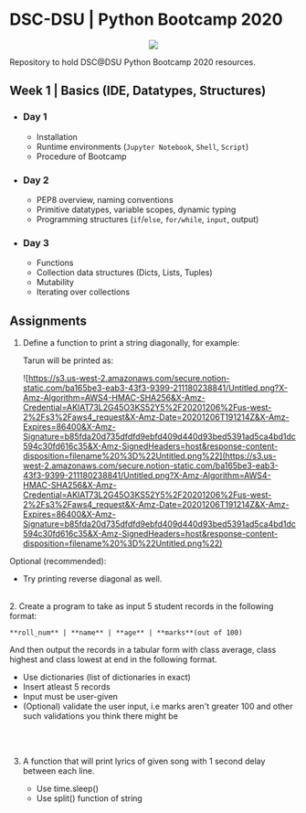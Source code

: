 # DSC-DSU | Python Bootcamp 2020

<p align="center"><img src="../banner.jpg"></img></p>
Repository to hold DSC@DSU Python Bootcamp 2020 resources.

## Week 1 | Basics (IDE, Datatypes, Structures)

- ### Day 1
  - Installation
  - Runtime environments (`Jupyter Notebook`, `Shell`, `Script`)
  - Procedure of Bootcamp
- ### Day 2
  - PEP8 overview, naming conventions
  - Primitive datatypes, variable scopes, dynamic typing
  - Programming structures (`if`/`else`, `for/while`, `input`, output)
- ### Day 3
  - Functions
  - Collection data structures (Dicts, Lists, Tuples)
  - Mutability
  - Iterating over collections

## Assignments

1. Define a function to print a string diagonally, for example:

   Tarun will be printed as:

   ![https://s3.us-west-2.amazonaws.com/secure.notion-static.com/ba165be3-eab3-43f3-9399-211180238841/Untitled.png?X-Amz-Algorithm=AWS4-HMAC-SHA256&X-Amz-Credential=AKIAT73L2G45O3KS52Y5%2F20201206%2Fus-west-2%2Fs3%2Faws4_request&X-Amz-Date=20201206T191214Z&X-Amz-Expires=86400&X-Amz-Signature=b85fda20d735dfdfd9ebfd409d440d93bed5391ad5ca4bd1dc594c30fd616c35&X-Amz-SignedHeaders=host&response-content-disposition=filename%20%3D%22Untitled.png%22](https://s3.us-west-2.amazonaws.com/secure.notion-static.com/ba165be3-eab3-43f3-9399-211180238841/Untitled.png?X-Amz-Algorithm=AWS4-HMAC-SHA256&X-Amz-Credential=AKIAT73L2G45O3KS52Y5%2F20201206%2Fus-west-2%2Fs3%2Faws4_request&X-Amz-Date=20201206T191214Z&X-Amz-Expires=86400&X-Amz-Signature=b85fda20d735dfdfd9ebfd409d440d93bed5391ad5ca4bd1dc594c30fd616c35&X-Amz-SignedHeaders=host&response-content-disposition=filename%20%3D%22Untitled.png%22)

Optional (recommended):

- Try printing reverse diagonal as well.
<br>
2. Create a program to take as input 5 student records in the following format:

```
**roll_num** | **name** | **age** | **marks**(out of 100)
```

And then output the records in a tabular form with class average, class highest and class lowest at end in the following format.

- Use dictionaries (list of dictionaries in exact)
- Insert atleast 5 records
- Input must be user-given
- (Optional) validate the user input, i.e marks aren't greater 100 and other such validations you think there might be

<br>
<br>

3. A function that will print lyrics of given song with 1 second delay between each line.

   - Use time.sleep()
   - Use split() function of string
